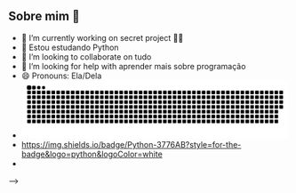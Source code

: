 ## Sobre mim 👋

- 🔭 I’m currently working on secret project 🧑‍🚒
- 🌱 Estou estudando Python
- 👯 I’m looking to collaborate on tudo
- 🤔 I’m looking for help with aprender mais sobre programação
- 😄 Pronouns: Ela/Dela
- ![Snake animation](https://github.com/ThaynaSantana/ThaynaSantana/blob/output/github-contribution-grid-snake.svg)
- https://img.shields.io/badge/Python-3776AB?style=for-the-badge&logo=python&logoColor=white
- 
-->
